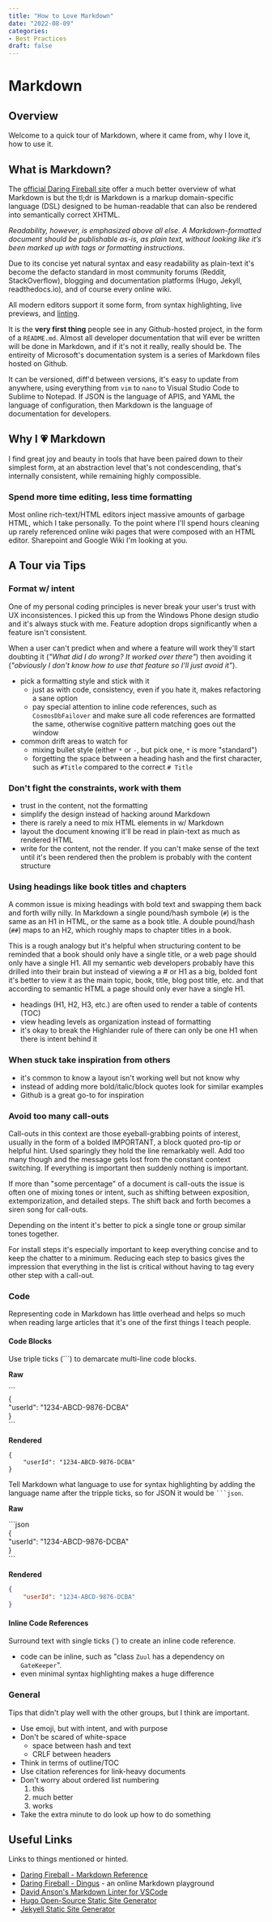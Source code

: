 ```yaml
---
title: "How to Love Markdown"
date: "2022-08-09"
categories:
- Best Practices
draft: false
---
```


# Markdown

## Overview

Welcome to a quick tour of Markdown, where it came from, why I love it, how to use it.

## What is Markdown?

The [official Daring Fireball site][fireball] offer a much better overview of what Markdown is but the tl;dr is Markdown is a markup domain-specific language (DSL) designed to be human-readable that can also be rendered into semantically correct XHTML.

_Readability, however, is emphasized above all else. A Markdown-formatted document should be publishable as-is, as plain text, without looking like it’s been marked up with tags or formatting instructions._

Due to its concise yet natural syntax and easy readability as plain-text it's become the defacto standard in most community forums (Reddit, StackOverflow), blogging and documentation platforms (Hugo, Jekyll, readthedocs.io), and of course every online wiki.

All modern editors support it some form, from syntax highlighting, live previews, and [linting][vscode-lint].

It is the **very first thing** people see in any Github-hosted project, in the form of a `README.md`. Almost all developer documentation that will ever be written will be done in Markdown, and if it's not it really, really should be. The entireity of Microsoft's documentation system is a series of Markdown files hosted on Github.

It can be versioned, diff'd between versions, it's easy to update from anywhere, using everything from `vim` to `nano` to Visual Studio Code to Sublime to Notepad. If JSON is the language of APIS, and YAML the language of configuration, then Markdown is the language of documentation for developers.

## Why I 💗 Markdown

I find great joy and beauty in tools that have been paired down to their simplest form, at an abstraction level that's not condescending, that's internally consistent, while remaining highly compossible.

### Spend more time editing, less time formatting

Most online rich-text/HTML editors inject massive amounts of garbage HTML, which I take personally. To the point where I'll spend hours cleaning up rarely referenced online wiki pages that were composed with an HTML editor. Sharepoint and Google Wiki I'm looking at you.

## A Tour via Tips

### Format w/ intent

One of my personal coding principles is never break your user's trust with UX inconsistences. I picked this up from the Windows Phone design studio and it's always stuck with me. Feature adoption drops significantly when a feature isn't consistent. 

When a user can't predict when and where a feature will work they'll start doubting it (_"What did I do wrong? It worked over there"_) then avoiding it (_"obviously I don't know how to use that feature so I'll just avoid it"_).

* pick a formatting style and stick with it
  * just as with code, consistency, even if you hate it, makes refactoring a sane option
  * pay special attention to inline code references, such as `CosmosDbFailover` and make sure all code references are formatted the same, otherwise cognitive pattern matching goes out the window
* common drift areas to watch for
  * mixing bullet style (either `*` or `-`, but pick one, `*` is more "standard")
  * forgetting the space between a heading hash and the first character, such as `#Title` compared to the correct `# Title`

### Don't fight the constraints, work with them

* trust in the content, not the formatting
* simplify the design instead of hacking around Markdown
* there is rarely a need to mix HTML elements in w/ Markdown
* layout the document knowing it'll be read in plain-text as much as rendered HTML  
* write for the content, not the render. If you can't make sense of the text until it's been rendered then the problem is probably with the content structure

### Using headings like book titles and chapters

A common issue is mixing headings with bold text and swapping them back and forth willy nilly. In Markdown a single pound/hash symbole (`#`) is the same as an H1 in HTML, or the same as a book title. A double pound/hash (`##`) maps to an H2, which roughly maps to chapter titles in a book.

This is a rough analogy but it's helpful when structuring content to be reminded that a book should only have a single title, or a web page should only have a single H1. All my semantic web developers probably have this drilled into their brain but instead of viewing a # or H1 as a big, bolded font it's better to view it as the main topic, book, title, blog post title, etc. and that according to semantic HTML a page should only ever have a single H1.

* headings (H1, H2, H3, etc.) are often used to render a table of contents (TOC)
* view heading levels as organization instead of formatting
* it's okay to break the Highlander rule of there can only be one H1 when there is intent behind it

### When stuck take inspiration from others

* it's common to know a layout isn't working well but not know why
* instead of adding more bold/italic/block quotes look for similar examples
* Github is a great go-to for inspiration

### Avoid too many call-outs

Call-outs in this context are those eyeball-grabbing points of interest, usually in the form of a bolded IMPORTANT, a block quoted pro-tip or helpful hint. Used sparingly they hold the line remarkably well. Add too many though and the message gets lost from the constant context switching. If everything is important then suddenly nothing is important.

If more than "some percentage" of a document is call-outs the issue is often one of mixing tones or intent, such as shifting between exposition, extemporization, and detailed steps. The shift back and forth becomes a siren song for call-outs. 

Depending on the intent it's better to pick a single tone or group similar tones together.

For install steps it's especially important to keep everything concise and to keep the chatter to a minimum. Reducing each step to basics gives the impression that everything in the list is critical without having to tag every other step with a call-out.

### Code

Representing code in Markdown has little overhead and helps so much when reading large articles that it's one of the first things I teach people.

#### Code Blocks

Use triple ticks (```) to demarcate multi-line code blocks.

**Raw**

<p>
```<br/>
{<br/>
    "userId": "1234-ABCD-9876-DCBA"<br/>
}<br/>
```<br/>
</p>

**Rendered**

```
{
    "userId": "1234-ABCD-9876-DCBA"
}
```

Tell Markdown what language to use for syntax highlighting by adding the language name after the tripple ticks, so for JSON it would be `` ```json ``.

**Raw**

<p>
```json<br/>
{<br/>
    "userId": "1234-ABCD-9876-DCBA"<br/>
}<br/>
```<br/>
</p>

**Rendered**

```json
{
    "userId": "1234-ABCD-9876-DCBA"
}
```

#### Inline Code References

Surround text with single ticks (`) to create an inline code reference.

* code can be inline, such as "class `Zuul` has a dependency on `GateKeeper`".
* even minimal syntax highlighting makes a huge difference

### General

Tips that didn't play well with the other groups, but I think are important.

* Use emoji, but with intent, and with purpose
* Don't be scared of white-space
  * space between hash and text
  * CRLF between headers
* Think in terms of outline/TOC  
* Use citation references for link-heavy documents
* Don't worry about ordered list numbering
  1. this
  1. much better
  1. works
* Take the extra minute to do look up how to do something

## Useful Links

Links to things mentioned or hinted.

* [Daring Fireball - Markdown Reference][fireball]
* [Daring Fireball - Dingus][dingus] - an online Markdown playground
* [David Anson's Markdown Linter for VSCode][vscode-lint]
* [Hugo Open-Source Static Site Generator][hugo]
* [Jekyell Static Site Generator][jekyell]

[fireball]: https://daringfireball.net/projects/markdown/ "Daring Fireball"
[dingus]: https://daringfireball.net/projects/markdown/dingus "Dingus"
[vscode-lint]: https://github.com/DavidAnson/vscode-markdownlint "David Anson's VSCode Markdown linter"
[hugo]: https://gohugo.io/ "Hugo"
[jekyell]: https://jekyllrb.com/ "Jekyell Static Site Generator"
